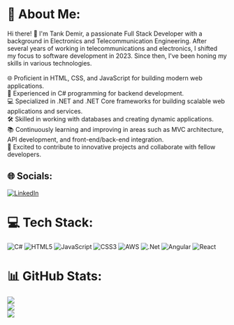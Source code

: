 # 💫 About Me:
Hi there! 👋 I'm Tarık Demir, a passionate Full Stack Developer with a background in Electronics and Telecommunication Engineering. After several years of working in telecommunications and electronics, I shifted my focus to software development in 2023. Since then, I've been honing my skills in various technologies.<br><br>🌐 Proficient in HTML, CSS, and JavaScript for building modern web applications.<br>🔧 Experienced in C# programming for backend development.<br>💻 Specialized in .NET and .NET Core frameworks for building scalable web applications and services.<br>🛠️ Skilled in working with databases and creating dynamic applications.<br>📚 Continuously learning and improving in areas such as MVC architecture, API development, and front-end/back-end integration.<br>🚀 Excited to contribute to innovative projects and collaborate with fellow developers.


## 🌐 Socials:
[![LinkedIn](https://img.shields.io/badge/LinkedIn-%230077B5.svg?logo=linkedin&logoColor=white)](https://linkedin.com/in/tarik-demir) 

# 💻 Tech Stack:
![C#](https://img.shields.io/badge/c%23-%23239120.svg?style=for-the-badge&logo=csharp&logoColor=white) ![HTML5](https://img.shields.io/badge/html5-%23E34F26.svg?style=for-the-badge&logo=html5&logoColor=white) ![JavaScript](https://img.shields.io/badge/javascript-%23323330.svg?style=for-the-badge&logo=javascript&logoColor=%23F7DF1E) ![CSS3](https://img.shields.io/badge/css3-%231572B6.svg?style=for-the-badge&logo=css3&logoColor=white) ![AWS](https://img.shields.io/badge/AWS-%23FF9900.svg?style=for-the-badge&logo=amazon-aws&logoColor=white) ![.Net](https://img.shields.io/badge/.NET-5C2D91?style=for-the-badge&logo=.net&logoColor=white) ![Angular](https://img.shields.io/badge/angular-%23DD0031.svg?style=for-the-badge&logo=angular&logoColor=white) ![React](https://img.shields.io/badge/react-%2320232a.svg?style=for-the-badge&logo=react&logoColor=%2361DAFB)
# 📊 GitHub Stats:
![](https://github-readme-stats.vercel.app/api?username=tarikdemir4&theme=radical&hide_border=false&include_all_commits=false&count_private=false)<br/>
![](https://github-readme-streak-stats.herokuapp.com/?user=tarikdemir4&theme=radical&hide_border=false)<br/>
![](https://github-readme-stats.vercel.app/api/top-langs/?username=tarikdemir4&theme=radical&hide_border=false&include_all_commits=false&count_private=false&layout=compact)

<!-- Proudly created with GPRM ( https://gprm.itsvg.in ) -->

